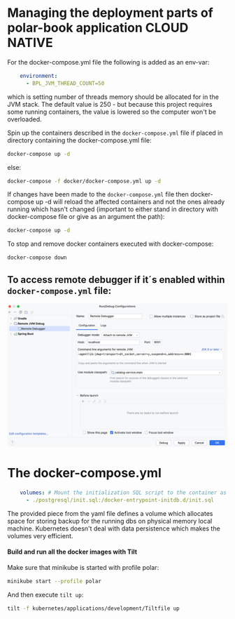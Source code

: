 # Managing the deployment parts of polar-book application CLOUD NATIVE

For the docker-compose.yml file the following is added as an env-var:
```yaml
    environment:
      - BPL_JVM_THREAD_COUNT=50
```
which is setting number of threads memory should be allocated for in the JVM stack.
The default value is 250 - but because this project requires some running containers,
the value is lowered so the computer won't be overloaded.

Spin up the containers described in the `docker-compose.yml` file if placed in directory
containing the docker-compose.yml file:
```bash
docker-compose up -d
```
else:
```bash
docker-compose -f docker/docker-compose.yml up -d
```

If changes have been made to the `docker-compose.yml` file then docker-compose up -d
will reload the affected containers and not the ones already running which hasn't changed
(important to either stand in directory with docker-compose file or give as an argument the path):
```bash
docker-compose up -d
```

To stop and remove docker containers executed with docker-compose:
```bash
docker-compose down
```

## To access remote debugger if it´s enabled within `docker-compose.yml` file:
![Remote Debugger Config](img/ConfigRemoteDebugger.png)

# The docker-compose.yml
```yaml
    volumes: # Mount the initialization SQL script to the container as a volume
      - ./postgresql/init.sql:/docker-entrypoint-initdb.d/init.sql
```
The provided piece from the yaml file defines
a volume which allocates space for storing backup for 
the running dbs on physical memory local machine.
Kubernetes doesn't deal with data persistence which
makes the volumes very efficient.

#### Build and run all the docker images with Tilt
Make sure that minikube is started with profile polar:
```bash
minikube start --profile polar
```
And then execute `tilt up`:
```bash
tilt -f kubernetes/applications/development/Tiltfile up
```